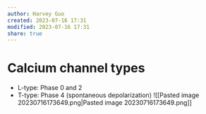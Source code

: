 ```yaml
---
author: Harvey Guo
created: 2023-07-16 17:31
modified: 2023-07-16 17:31
share: true
---
```

# Calcium channel types
- L-type: Phase 0 and 2
- T-type: Phase 4 (spontaneous depolarization)
![[Pasted image 20230716173649.png|Pasted image 20230716173649.png]]